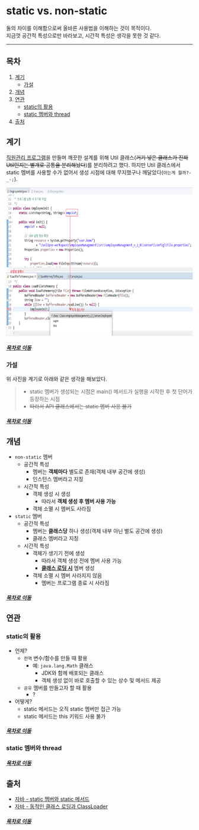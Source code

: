 static vs. non-static
=====
둘의 차이를 이해함으로써 올바른 사용법을 이해하는 것이 목적이다.  
지금껏 공간적 특성으로만 바라보고, 시간적 특성은 생각을 못한 것 같다.
- - -
## 목차
1. [계기](#계기)
	* [가설](#가설)
2. [개념](#개념)
3. [연관](#연관)
	* [static의 활용](#static의-활용)
	* [static 멤버와 thread](#static-멤버와-thread)
4. [출처](#출처)

## 계기
[직원관리 프로그램](https://github.com/nara1030/EmployeeManagementSystem)을 만들며 깨끗한 설계를 위해 Util 클래스(~~거기 넣은 클래스가 진짜 Util인지는 별개로 공통을 분리해놨다~~)를 분리하려고 했다. 하지만 Util 클래스에서 static 멤버를 사용할 수가 없어서 생성 시점에 대해 무지했구나 깨달았다(`아는게 뭘까?-_-;`).

<img src="../../img/static_load_time.png" width="600" height="400"></br>

##### [목차로 이동](#목차)

### 가설
위 사진을 계기로 아래와 같은 생각을 해보았다.

> * static 멤버가 생성되는 시점은 main() 메서드가 실행을 시작한 후 첫 단어가 등장하는 시점
> * ~~따라서 API 클래스에서는 static 멤버 사용 불가~~

##### [목차로 이동](#목차)

## 개념
* `non-static` 멤버
	* 공간적 특성
		* 멤버는 **객체마다** 별도로 존재(객체 내부 공간에 생성)
		* 인스턴스 멤버라고 지칭
	* 시간적 특성
		* 객체 생성 시 생성
			* 따라서 **객체 생성 후 멤버 사용 가능**
		* 객체 소멸 시 멤버도 사라짐
* `static` 멤버
	* 공간적 특성
		* 멤버는 **클래스당** 하나 생성(객체 내부 아닌 별도 공간에 생성)
		* 클래스 멤버라고 지칭
	* 시간적 특성
		* 객체가 생기기 전에 생성
			* 따라서 객체 생성 전에 멤버 사용 가능
			* **[클래스 로딩 시](https://github.com/nara1030/ThisIsJava/blob/master/docs/etc/dynamic_loading.md)** 멤버 생성
		* 객체 소멸 시 멤버 사라지지 않음
			* 멤버는 프로그램 종료 시 사라짐

##### [목차로 이동](#목차)


## 연관

### static의 활용
* 언제?
	* `전역` 변수/함수를 만들 때 활용
		* 예: `java.lang.Math` 클래스
			* JDK와 함께 배포되는 클래스
			* 객체 생성 없이 바로 호출할 수 있는 상수 및 메서드 제공
	* `공유` 멤버를 만들고자 할 때 활용
		* ?
* 어떻게?
	* static 메서드는 오직 static 멤버만 접근 가능
	* static 메서드는 this 키워드 사용 불가

##### [목차로 이동](#목차)

### static 멤버와 thread


##### [목차로 이동](#목차)

## 출처
* [자바 - static 멤버와 static 메서드](https://gmlwjd9405.github.io/2018/08/04/java-static.html)
* [자바 - 동적인 클래스 로딩과 ClassLoader](https://javacan.tistory.com/entry/1)

##### [목차로 이동](#목차)
